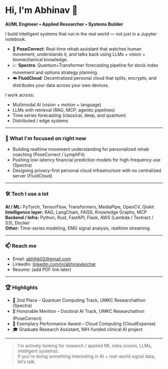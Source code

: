 # Hi, I'm Abhinav 👋

**AI/ML Engineer • Applied Researcher • Systems Builder**

I build intelligent systems that run in the real world — not just in a Jupyter notebook.

- 🤖 **PoseCorrect**: Real-time rehab assistant that watches human movement, understands it, and talks back using LLMs + vision + biomechanical knowledge.
- 💹 **Spectra**: Quantum+Transformer forecasting pipeline for stock index movement and options strategy planning.
- ☁️ **FluidCloud**: Decentralized personal cloud that splits, encrypts, and distributes your data across your own devices.

I work across:
- Multimodal AI (vision + motion + language)
- LLMs with retrieval (RAG, MCP, agentic pipelines)
- Time series forecasting (classical, deep, and quantum)
- Distributed / edge systems

---

### 🔬 What I'm focused on right now
- Building realtime movement understanding for personalized rehab coaching (PoseCorrect / LymphFit)
- Pushing low-latency financial prediction models for high-frequency use (Spectra)
- Designing privacy-first personal cloud infrastructure with no centralized server (FluidCloud)

---

### 🛠 Tech I use a lot
**AI / ML:** PyTorch, TensorFlow, Transformers, MediaPipe, OpenCV, Qiskit  
**Intelligence layer:** RAG, LangChain, FAISS, Knowledge Graphs, MCP  
**Backend / Infra:** Python, Rust, FastAPI, Flask, AWS (Lambda / Textract / S3), Docker  
**Other:** Time-series modeling, EMG signal analysis, realtime streaming

---

### 📫 Reach me
- Email: abhihk02@gmail.com  
- LinkedIn: [linkedin.com/in/abhinavkochar](https://www.linkedin.com/in/abhinavkochar)
- Resume: (add PDF link later)

---

### 🏆 Highlights
- 🥈 2nd Place – Quantum Computing Track, UMKC Researchathon (Spectra)
- 🎖 Honorable Mention – Doctoral AI Track, UMKC Researchathon (PoseCorrect)
- 🏅 Exemplary Performance Award – Cloud Computing (CloudExpense)
- 🎓 Graduate Research Assistant, NIH-funded clinical AI project

---

> I'm actively looking for research / applied ML roles (vision, LLMs, intelligent systems).  
> If you're doing something interesting in AI + real-world signal data, let’s talk.
